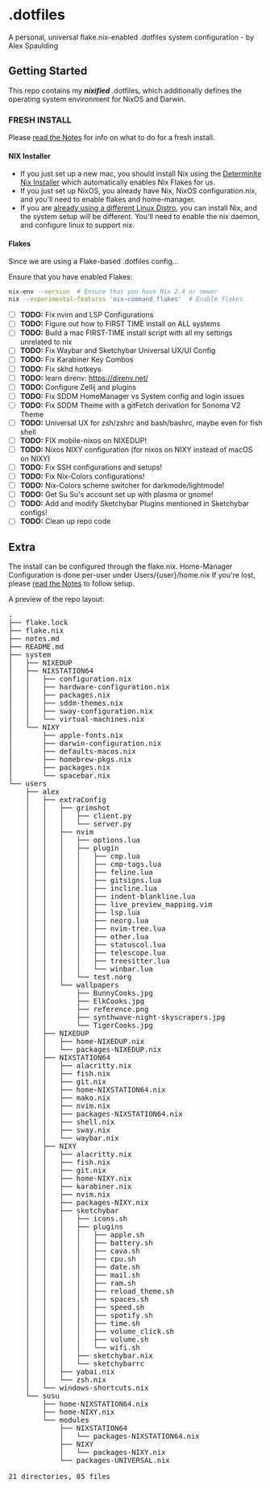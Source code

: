 # .dotfiles
A personal, universal flake.nix-enabled .dotfiles system configuration - by Alex Spaulding 

## Getting Started
This repo contains my ___nixified___ .dotfiles, which additionally defines the operating system environment for NixOS and Darwin.

### FRESH INSTALL
Please [read the Notes](notes.md) for info on what to do for a fresh install.

#### NIX Installer
- If you just set up a new mac, you should install Nix using the [Determinite Nix Installer](https://github.com/DeterminateSystems/nix-installer) which automatically enables Nix Flakes for us.
- If you just set up NixOS, you already have Nix, NixOS configuration.nix, and you'll need to enable flakes and home-manager.
- If you are [already using a different Linux Distro](https://nixos.wiki/wiki/Installing_from_Linux), you can install Nix, and the system setup will be different. You'll need to enable the nix daemon, and configure linux to support nix. 

#### Flakes
Since we are using a Flake-based .dotfiles config...

Ensure that you have enabled Flakes:
```bash
nix-env --version  # Ensure that you have Nix 2.4 or newer
nix --experimental-features 'nix-command flakes'  # Enable flakes
```

- [ ] **TODO:** Fix nvim and LSP Configurations
- [ ] **TODO:** Figure out how to FIRST TIME install on ALL systems
- [ ] **TODO:** Build a mac FIRST-TIME install script with all my settings unrelated to nix
- [ ] **TODO:** Fix Waybar and Sketchybar Universal UX/UI Config
- [ ] **TODO:** Fix Karabiner Key Combos
- [ ] **TODO:** Fix skhd hotkeys
- [ ] **TODO:** learn direnv: https://direnv.net/
- [ ] **TODO:** Configure Zellij and plugins
- [ ] **TODO:** Fix SDDM HomeManager vs System config and login issues
- [ ] **TODO:** Fix SDDM Theme with a gitFetch derivation for Sonoma V2 Theme
- [ ] **TODO:** Universal UX for zsh/zshrc and bash/bashrc, maybe even for fish shell
- [ ] **TODO:** FIX mobile-nixos on NIXEDUP!
- [ ] **TODO:** Nixos NIXY configuration (for nixos on NIXY instead of macOS on NIXY) 
- [ ] **TODO:** Fix SSH configurations and setups!
- [ ] **TODO:** Fix Nix-Colors configurations!
- [ ] **TODO:** Nix-Colors scheme switcher for darkmode/lightmode!
- [ ] **TODO:** Get Su Su's account set up with plasma or gnome!
- [ ] **TODO:** Add and modify Sketchybar Plugins mentioned in Sketchybar configs!
- [ ] **TODO:** Clean up repo code 

## Extra 
The install can be configured through the flake.nix.
Home-Manager Configuration is done per-user under Users/{user}/home.nix
If you're lost, please [read the Notes](notes.md) to follow setup.

A preview of the repo layout:
<pre>
.
├── flake.lock
├── flake.nix
├── notes.md
├── README.md
├── system
│   ├── NIXEDUP
│   ├── NIXSTATION64
│   │   ├── configuration.nix
│   │   ├── hardware-configuration.nix
│   │   ├── packages.nix
│   │   ├── sddm-themes.nix
│   │   ├── sway-configuration.nix
│   │   └── virtual-machines.nix
│   └── NIXY
│       ├── apple-fonts.nix
│       ├── darwin-configuration.nix
│       ├── defaults-macos.nix
│       ├── homebrew-pkgs.nix
│       ├── packages.nix
│       └── spacebar.nix
└── users
    ├── alex
    │   ├── extraConfig
    │   │   ├── grimshot
    │   │   │   ├── client.py
    │   │   │   └── server.py
    │   │   ├── nvim
    │   │   │   ├── options.lua
    │   │   │   ├── plugin
    │   │   │   │   ├── cmp.lua
    │   │   │   │   ├── cmp-tags.lua
    │   │   │   │   ├── feline.lua
    │   │   │   │   ├── gitsigns.lua
    │   │   │   │   ├── incline.lua
    │   │   │   │   ├── indent-blankline.lua
    │   │   │   │   ├── live_preview_mapping.vim
    │   │   │   │   ├── lsp.lua
    │   │   │   │   ├── neorg.lua
    │   │   │   │   ├── nvim-tree.lua
    │   │   │   │   ├── other.lua
    │   │   │   │   ├── statuscol.lua
    │   │   │   │   ├── telescope.lua
    │   │   │   │   ├── treesitter.lua
    │   │   │   │   └── winbar.lua
    │   │   │   └── test.norg
    │   │   └── wallpapers
    │   │       ├── BunnyCooks.jpg
    │   │       ├── ElkCooks.jpg
    │   │       ├── reference.png
    │   │       ├── synthwave-night-skyscrapers.jpg
    │   │       └── TigerCooks.jpg
    │   ├── NIXEDUP
    │   │   ├── home-NIXEDUP.nix
    │   │   └── packages-NIXEDUP.nix
    │   ├── NIXSTATION64
    │   │   ├── alacritty.nix
    │   │   ├── fish.nix
    │   │   ├── git.nix
    │   │   ├── home-NIXSTATION64.nix
    │   │   ├── mako.nix
    │   │   ├── nvim.nix
    │   │   ├── packages-NIXSTATION64.nix
    │   │   ├── shell.nix
    │   │   ├── sway.nix
    │   │   └── waybar.nix
    │   ├── NIXY
    │   │   ├── alacritty.nix
    │   │   ├── fish.nix
    │   │   ├── git.nix
    │   │   ├── home-NIXY.nix
    │   │   ├── karabiner.nix
    │   │   ├── nvim.nix
    │   │   ├── packages-NIXY.nix
    │   │   ├── sketchybar
    │   │   │   ├── icons.sh
    │   │   │   ├── plugins
    │   │   │   │   ├── apple.sh
    │   │   │   │   ├── battery.sh
    │   │   │   │   ├── cava.sh
    │   │   │   │   ├── cpu.sh
    │   │   │   │   ├── date.sh
    │   │   │   │   ├── mail.sh
    │   │   │   │   ├── ram.sh
    │   │   │   │   ├── reload_theme.sh
    │   │   │   │   ├── spaces.sh
    │   │   │   │   ├── speed.sh
    │   │   │   │   ├── spotify.sh
    │   │   │   │   ├── time.sh
    │   │   │   │   ├── volume_click.sh
    │   │   │   │   ├── volume.sh
    │   │   │   │   └── wifi.sh
    │   │   │   ├── sketchybar.nix
    │   │   │   └── sketchybarrc
    │   │   ├── yabai.nix
    │   │   └── zsh.nix
    │   └── windows-shortcuts.nix
    └── susu
        ├── home-NIXSTATION64.nix
        ├── home-NIXY.nix
        └── modules
            ├── NIXSTATION64
            │   └── packages-NIXSTATION64.nix
            ├── NIXY
            │   └── packages-NIXY.nix
            └── packages-UNIVERSAL.nix

21 directories, 85 files
</pre>
